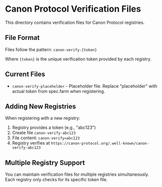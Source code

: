 # Canon Protocol Verification Files

This directory contains verification files for Canon Protocol registries.

## File Format

Files follow the pattern: `canon-verify-{token}`

Where `{token}` is the unique verification token provided by each registry.

## Current Files

- `canon-verify-placeholder` - Placeholder file. Replace "placeholder" with actual token from spec.farm when registering.

## Adding New Registries

When registering with a new registry:
1. Registry provides a token (e.g., "abc123")
2. Create file `canon-verify-abc123` 
3. File content: `canon-verify=abc123`
4. Registry verifies at `https://canon-protocol.org/.well-known/canon-verify-abc123`

## Multiple Registry Support

You can maintain verification files for multiple registries simultaneously. Each registry only checks for its specific token file.